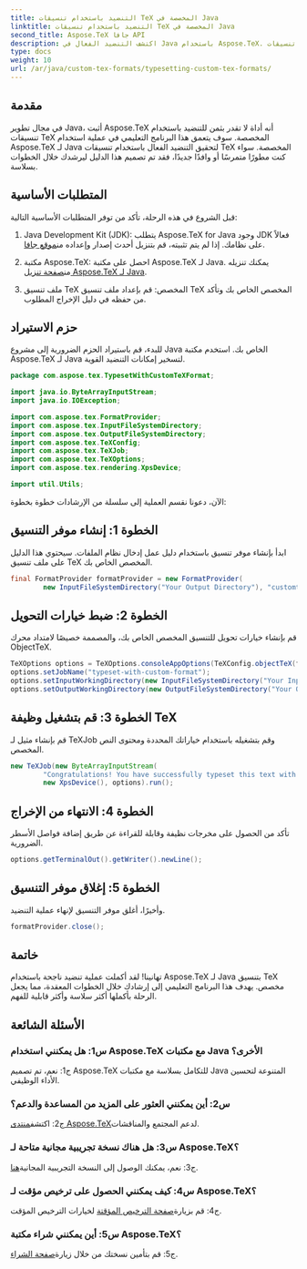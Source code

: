 ```yaml
---
title: التنضيد باستخدام تنسيقات TeX المخصصة في Java
linktitle: التنضيد باستخدام تنسيقات TeX المخصصة في Java
second_title: Aspose.TeX جافا API
description: اكتشف التنضيد الفعال في Java باستخدام Aspose.TeX. أصبحت تنسيقات TeX المخصصة سهلة. قم بالتنزيل الآن للحصول على تجربة تطوير سلسة.
type: docs
weight: 10
url: /ar/java/custom-tex-formats/typesetting-custom-tex-formats/
---
```

## مقدمة

في مجال تطوير Java، أثبت Aspose.TeX أنه أداة لا تقدر بثمن للتنضيد باستخدام تنسيقات TeX المخصصة. سوف يتعمق هذا البرنامج التعليمي في عملية استخدام Aspose.TeX لـ Java لتحقيق التنضيد الفعال باستخدام تنسيقات TeX المخصصة. سواء كنت مطورًا متمرسًا أو وافدًا جديدًا، فقد تم تصميم هذا الدليل ليرشدك خلال الخطوات بسلاسة.

## المتطلبات الأساسية

قبل الشروع في هذه الرحلة، تأكد من توفر المتطلبات الأساسية التالية:

1.  Java Development Kit (JDK): يتطلب Aspose.TeX for Java وجود JDK فعالاً على نظامك. إذا لم يتم تثبيته، قم بتنزيل أحدث إصدار وإعداده من[موقع جافا](https://www.oracle.com/java/technologies/javase-downloads.html).

2.  مكتبة Aspose.TeX: احصل على مكتبة Aspose.TeX لـ Java. يمكنك تنزيله من[صفحة تنزيل Aspose.TeX لـ Java](https://releases.aspose.com/tex/java/).

3. ملف تنسيق TeX المخصص: قم بإعداد ملف تنسيق TeX المخصص الخاص بك وتأكد من حفظه في دليل الإخراج المطلوب.

## حزم الاستيراد

للبدء، قم باستيراد الحزم الضرورية إلى مشروع Java الخاص بك. استخدم مكتبة Aspose.TeX لـ Java لتسخير إمكانات التنضيد القوية.

```java
package com.aspose.tex.TypesetWithCustomTeXFormat;

import java.io.ByteArrayInputStream;
import java.io.IOException;

import com.aspose.tex.FormatProvider;
import com.aspose.tex.InputFileSystemDirectory;
import com.aspose.tex.OutputFileSystemDirectory;
import com.aspose.tex.TeXConfig;
import com.aspose.tex.TeXJob;
import com.aspose.tex.TeXOptions;
import com.aspose.tex.rendering.XpsDevice;

import util.Utils;
```

الآن، دعونا نقسم العملية إلى سلسلة من الإرشادات خطوة بخطوة:

## الخطوة 1: إنشاء موفر التنسيق

ابدأ بإنشاء موفر تنسيق باستخدام دليل عمل إدخال نظام الملفات. سيحتوي هذا الدليل على ملف تنسيق TeX المخصص الخاص بك.

```java
final FormatProvider formatProvider = new FormatProvider(
		new InputFileSystemDirectory("Your Output Directory"), "customtex");
```

## الخطوة 2: ضبط خيارات التحويل

قم بإنشاء خيارات تحويل للتنسيق المخصص الخاص بك، والمصممة خصيصًا لامتداد محرك ObjectTeX.

```java
TeXOptions options = TeXOptions.consoleAppOptions(TeXConfig.objectTeX(formatProvider));
options.setJobName("typeset-with-custom-format");
options.setInputWorkingDirectory(new InputFileSystemDirectory("Your Input Directory"));
options.setOutputWorkingDirectory(new OutputFileSystemDirectory("Your Output Directory"));
```

## الخطوة 3: قم بتشغيل وظيفة TeX

قم بإنشاء مثيل لـ TeXJob وقم بتشغيله باستخدام خياراتك المحددة ومحتوى النص المخصص.

```java
new TeXJob(new ByteArrayInputStream(
        "Congratulations! You have successfully typeset this text with your own TeX format!\\end".getBytes("ASCII")),
        new XpsDevice(), options).run();
```

## الخطوة 4: الانتهاء من الإخراج

تأكد من الحصول على مخرجات نظيفة وقابلة للقراءة عن طريق إضافة فواصل الأسطر الضرورية.

```java
options.getTerminalOut().getWriter().newLine();
```

## الخطوة 5: إغلاق موفر التنسيق

وأخيرًا، أغلق موفر التنسيق لإنهاء عملية التنضيد.

```java
formatProvider.close();
```

## خاتمة

تهانينا! لقد أكملت عملية تنضيد ناجحة باستخدام Aspose.TeX لـ Java بتنسيق TeX مخصص. يهدف هذا البرنامج التعليمي إلى إرشادك خلال الخطوات المعقدة، مما يجعل الرحلة بأكملها أكثر سلاسة وأكثر قابلية للفهم.

## الأسئلة الشائعة

### س1: هل يمكنني استخدام Aspose.TeX مع مكتبات Java الأخرى؟

ج1: نعم، تم تصميم Aspose.TeX للتكامل بسلاسة مع مكتبات Java المتنوعة لتحسين الأداء الوظيفي.

### س2: أين يمكنني العثور على المزيد من المساعدة والدعم؟

 ج2: اكتشف[منتدى Aspose.TeX](https://forum.aspose.com/c/tex/47)لدعم المجتمع والمناقشات.

### س3: هل هناك نسخة تجريبية مجانية متاحة لـ Aspose.TeX؟

 ج3: نعم، يمكنك الوصول إلى النسخة التجريبية المجانية[هنا](https://releases.aspose.com/).

### س4: كيف يمكنني الحصول على ترخيص مؤقت لـ Aspose.TeX؟

 ج4: قم بزيارة[صفحة الترخيص المؤقتة](https://purchase.aspose.com/temporary-license/) لخيارات الترخيص المؤقت.

### س5: أين يمكنني شراء مكتبة Aspose.TeX؟

 ج5: قم بتأمين نسختك من خلال زيارة[صفحة الشراء](https://purchase.aspose.com/buy).